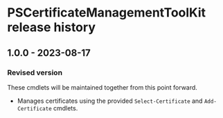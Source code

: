 # PSCertificateManagementToolKit release history

## 1.0.0 - 2023-08-17

### Revised version

These cmdlets will be maintained together from this point forward.

* Manages certificates using the provided `Select-Certificate` and `Add-Certificate` cmdlets.
